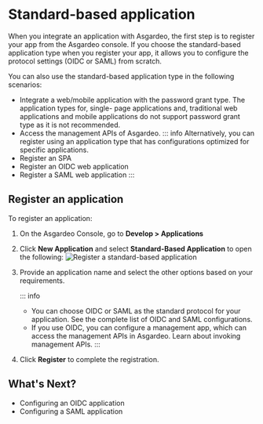 # Standard-based application
When you integrate an application with Asgardeo, the first step is to register your app from the Asgardeo console. If you choose the standard-based application type when you register your app, it allows you to configure the protocol settings (OIDC or SAML) from scratch. 

You can also use the standard-based application type in the following scenarios:
- Integrate a web/mobile application with the password grant type. The application types for, single- page applications and, traditional web applications and mobile applications do not support password grant type as it is not recommended. 
- Access the <a :href="$withBase('/apis/')"> management APIs</a> of Asgardeo.
::: info
Alternatively, you can register using an application type that has configurations optimized for specific applications.
- <a :href="$withBase('/guides/applications/register-single-page-app/')">Register an SPA</a>
- <a :href="$withBase('/guides/applications/register-single-page-app/')">Register an OIDC web application</a>
- <a :href="$withBase('/guides/applications/register-saml-web-app/')">Register a SAML web application</a>
:::

## Register an application

To register an application:

1. On the Asgardeo Console, go to **Develop > Applications**
2. Click **New Application** and select **Standard-Based Application** to open the following:
    <img :src="$withBase('/assets/img/guides/applications/register-an-sba.png')" alt="Register a standard-based application">
3. Provide an application name and select the other options based on your requirements.

    ::: info
    - You can choose OIDC or SAML as the standard protocol for your application. See the complete list of <a :href="$withBase('/references/app-settings/oidc-settings-for-app/')">OIDC</a> and <a :href="$withBase('/references/app-settings/saml-settings-for-app/')">SAML</a>  configurations.
    - If you use OIDC, you can configure a management app, which can access the management APIs in Asgardeo. Learn about <a :href="$withBase('/apis/authentication/')">invoking management APIs</a>.
    :::

4. Click **Register** to complete the registration.

## What's Next?

- <a :href="$withBase('/references/app-settings/oidc-settings-for-app/')">Configuring an OIDC application</a>
- <a :href="$withBase('/references/app-settings/saml-settings-for-app/')">Configuring a SAML application</a>